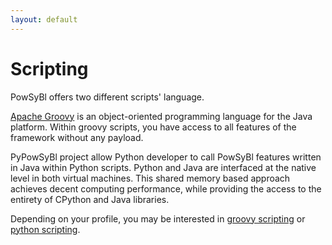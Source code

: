 ```yaml
---
layout: default
---
```


# Scripting

PowSyBl offers two different scripts' language.

[Apache Groovy](https://groovy-lang.org/) is an object-oriented programming language for the Java platform. Within groovy scripts, you have access to all features of the framework without any payload.

PyPowSyBl project allow Python developer to call PowSyBl features written in Java within Python scripts. Python and Java are interfaced at the native level in both virtual machines. This shared memory based approach achieves decent computing performance, while providing the access to the entirety of CPython and Java libraries. 

Depending on your profile, you may be interested in [groovy scripting](groovy.md) or [python scripting](python.md).
